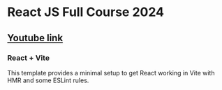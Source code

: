 # React JS Full Course 2024
## [Youtube link](https://youtu.be/lAFbKzO-fss?si=DcKCG1lvghQuZUMq) 



### React + Vite

This template provides a minimal setup to get React working in Vite with HMR and some ESLint rules.